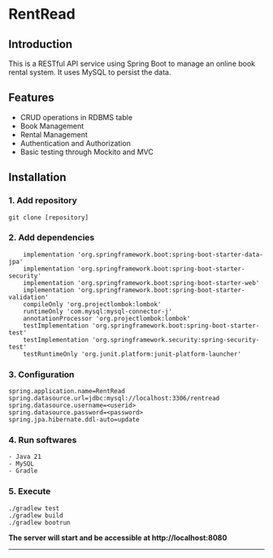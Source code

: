 # RentRead



## Introduction

This is a RESTful API service using Spring Boot to manage an online book rental system. It uses MySQL to persist the data.



## Features

- CRUD operations in RDBMS table
- Book Management
- Rental Management
- Authentication and Authorization
- Basic testing through Mockito and MVC


## Installation



### 1. Add repository
```
git clone [repository]
```


### 2. Add dependencies
```
	implementation 'org.springframework.boot:spring-boot-starter-data-jpa'
	implementation 'org.springframework.boot:spring-boot-starter-security'
	implementation 'org.springframework.boot:spring-boot-starter-web'
	implementation 'org.springframework.boot:spring-boot-starter-validation'
	compileOnly 'org.projectlombok:lombok'
	runtimeOnly 'com.mysql:mysql-connector-j'
	annotationProcessor 'org.projectlombok:lombok'
	testImplementation 'org.springframework.boot:spring-boot-starter-test'
	testImplementation 'org.springframework.security:spring-security-test'
	testRuntimeOnly 'org.junit.platform:junit-platform-launcher'
```

### 3. Configuration 
```
spring.application.name=RentRead
spring.datasource.url=jdbc:mysql://localhost:3306/rentread
spring.datasource.username=<userid>
spring.datasource.password=<password>
spring.jpa.hibernate.ddl-auto=update
```


### 4. Run softwares
```
- Java 21
- MySQL
- Gradle
``` 


### 5. Execute
```
./gradlew test
./gradlew build
./gradlew bootrun
```


**The server will start and be accessible at http://localhost:8080**

___